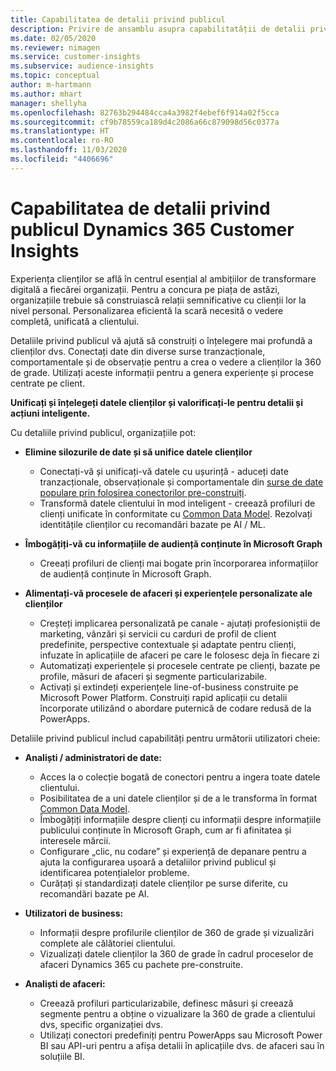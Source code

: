 ```yaml
---
title: Capabilitatea de detalii privind publicul
description: Privire de ansamblu asupra capabilitatății de detalii privind publicul în Dynamics 365 Customer Insights.
ms.date: 02/05/2020
ms.reviewer: nimagen
ms.service: customer-insights
ms.subservice: audience-insights
ms.topic: conceptual
author: m-hartmann
ms.author: mhart
manager: shellyha
ms.openlocfilehash: 82763b294484cca4a3982f4ebef6f914a02f5cca
ms.sourcegitcommit: cf9b78559ca189d4c2086a66c879098d56c0377a
ms.translationtype: HT
ms.contentlocale: ro-RO
ms.lasthandoff: 11/03/2020
ms.locfileid: "4406696"
---
```

# <a name="dynamics-365-customer-insights-audience-insights-capability"></a>Capabilitatea de detalii privind publicul Dynamics 365 Customer Insights

Experiența clienților se află în centrul esențial al ambițiilor de transformare digitală a fiecărei organizații. Pentru a concura pe piața de astăzi, organizațiile trebuie să construiască relații semnificative cu clienții lor la nivel personal. Personalizarea eficientă la scară necesită o vedere completă, unificată a clientului.

Detaliile privind publicul vă ajută să construiți o înțelegere mai profundă a clienților dvs. Conectați date din diverse surse tranzacționale, comportamentale și de observație pentru a crea o vedere a clienților la 360 de grade. Utilizați aceste informații pentru a genera experiențe și procese centrate pe client.

**Unificați și înțelegeți datele clienților și valorificați-le pentru detalii și acțiuni inteligente.**

Cu detaliile privind publicul, organizațiile pot:  

- **Elimine silozurile de date și să unifice datele clienților**

  - Conectați-vă și unificați-vă datele cu ușurință - aduceți date tranzacționale, observaționale și comportamentale din [surse de date populare prin folosirea conectorilor pre-construiți](data-sources.md).
  - Transformă datele clientului în mod inteligent - creează profiluri de clienți unificate în conformitate cu [Common Data Model](https://docs.microsoft.com/common-data-model/). Rezolvați identitățile clienților cu recomandări bazate pe AI / ML.

- **Îmbogățiți-vă cu informațiile de audiență conținute în Microsoft Graph**

  - Creeați profiluri de clienți mai bogate prin încorporarea informațiilor de audiență conținute în Microsoft Graph.  

- **Alimentați-vă procesele de afaceri și experiențele personalizate ale clienților**

  - Creșteți implicarea personalizată pe canale - ajutați profesioniștii de marketing, vânzări și servicii cu carduri de profil de client predefinite, perspective contextuale și adaptate pentru clienți, infuzate în aplicațiile de afaceri pe care le folosesc deja în fiecare zi
  - Automatizați experiențele și procesele centrate pe clienți, bazate pe profile, măsuri de afaceri și segmente particularizabile.
  - Activați și extindeți experiențele line-of-business construite pe Microsoft Power Platform. Construiți rapid aplicații cu detalii încorporate utilizând o abordare puternică de codare redusă de la PowerApps.  

Detaliile privind publicul includ capabilități pentru următorii utilizatori cheie:

- **Analiști / administratori de date:**

  - Acces la o colecție bogată de conectori pentru a ingera toate datele clientului.
  - Posibilitatea de a uni datele clienților și de a le transforma în format [Common Data Model](https://docs.microsoft.com/common-data-model/).
  - Îmbogățiți informațiile despre clienți cu informații despre informațiile publicului conținute în Microsoft Graph, cum ar fi afinitatea și interesele mărcii.
  - Configurare „clic, nu codare” și experiență de depanare pentru a ajuta la configurarea ușoară a detaliilor privind publicul și identificarea potențialelor probleme.
  - Curățați și standardizați datele clienților pe surse diferite, cu recomandări bazate pe AI.  

- **Utilizatori de business:**

  - Informații despre profilurile clienților de 360 de grade și vizualizări complete ale călătoriei clientului.
  - Vizualizați datele clienților la 360 de grade în cadrul proceselor de afaceri Dynamics 365 cu pachete pre-construite.

- **Analiști de afaceri:**

  - Creează profiluri particularizabile, definesc măsuri și creează segmente pentru a obține o vizualizare la 360 de grade a clientului dvs, specific organizației dvs.  
  - Utilizați conectori predefiniți pentru PowerApps sau Microsoft Power BI sau API-uri pentru a afișa detalii în aplicațiile dvs. de afaceri sau în soluțiile BI.  
